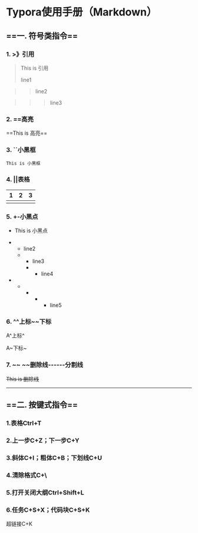 # Typora使用手册（Markdown）

## ==一. 符号类指令==

### 1. >》引用

> This is 引用
>
> line1

> > line2

> > > line3

### 2. ==高亮

==This is 高亮==

### 3. ``小黑框

`This is 小黑框`

### 4. ||表格

| 1    | 2    | 3    |
| ---- | ---- | ---- |
|      |      |      |

### 5. +-小黑点

+ This is 小黑点
+ + line2
  + + line3
    + + line4

+ + + + + line5

### 6. ^^上标~~下标

A^上标^

A~下标~

### 7. ~~ ~~删除线------分割线

~~This is 删除线~~

----------------



## ==二. 按键式指令==

### 1.表格Ctrl+T

### 2.上一步C+Z；下一步C+Y

### 3.斜体C+I；粗体C+B；下划线C+U

### 4.清除格式C+\

### 5.打开关闭大纲Ctrl+Shift+L

### 6.任务C+S+X；代码块C+S+K

超链接C+K

